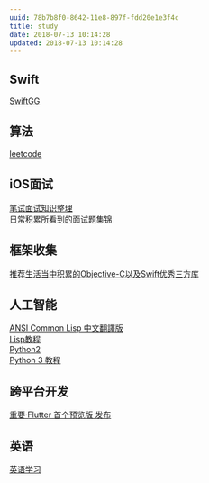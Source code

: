 ```yaml
---
uuid: 78b7b8f0-8642-11e8-897f-fdd20e1e3f4c
title: study
date: 2018-07-13 10:14:28
updated: 2018-07-13 10:14:28
---
```


## Swift
[SwiftGG](https://swiftgg.gitbook.io/swift/swift-jiao-cheng)

## 算法
[leetcode](https://leetcode-cn.com)

## iOS面试
[笔试面试知识整理](https://hit-alibaba.github.io/interview/iOS/ObjC-Basic/Class.html)<br>
[日常积累所看到的面试题集锦](https://github.com/iOShuyang/Book-Recommended-Interview)

## 框架收集
[推荐生活当中积累的Objective-C以及Swift优秀三方库](https://github.com/iOShuyang/Book-Recommend-Github)

## 人工智能
[ANSI Common Lisp 中文翻譯版](http://acl.readthedocs.io/en/latest/index.html)<br>
[Lisp教程](https://www.yiibai.com/lisp/lisp_tree.html)<br>
[Python2](http://www.runoob.com/python/python-tutorial.html)<br>
[Python 3 教程](http://www.runoob.com/python3/python3-tutorial.html)

## 跨平台开发
[重要·Flutter 首个预览版 发布](https://juejin.im/post/5b2b41a451882574e808dbf1)

## 英语
[英语学习](https://byoungd.gitbooks.io/english-level-up-tips-for-chinese/content/)